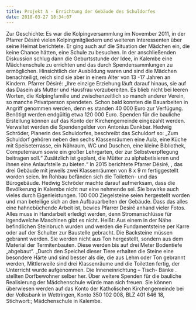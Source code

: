 ```yaml
---
title: Projekt A - Errichtung der Gebäude des Schuldorfes
date: 2018-03-27 18:34:07
---
```


Zur Geschichte: Es war die Kolpingversammlung im November 2011,<!-- more --> in der Pfarrer Désiré vielen Kolpingmitgliedern und weiteren Interessenten über seine Heimat berichtete. Er ging auch auf die Situation der Mädchen ein, die keine Chance hätten, eine Schule zu besuchen. In der anschließenden Diskussion schlug dann die Geburtsstunde der Idee, in Kalembe eine Mädchenschule zu errichten und das durch Spendensammlungen zu ermöglichen. Hinsichtlich der Ausbildung waren und sind die Mädchen benachteiligt, reich sind sie aber in einem Alter von 13 -17 Jahren an Kindern.
Pfarrer Désiré: „Ihre einzige Erziehung läuft darauf hinaus, sie auf das Dasein als Mutter und Hausfrau vorzubereiten. Es blieb nicht bei leeren Worten, die Kolpingfamilie und zwischenzeitlich so manch anderer Verein, so manche Privatperson  spendeten. Schon bald konnten die Bauarbeiten in Angriff genommen werden, denn es standen 40 000 Euro zur Verfügung. Benötigt werden endgültig etwa 120 000 Euro.  Spenden für die bauliche Erstellung können auf das Konto der Kirchengemeinde eingezahlt werden. Verwaltet werden die Spendengelder von Antonius Dankbar. Hedwig Schröder, Planerin des Schuldorfes, beschreibt das Schuldorf so:  „Zum Schuldorf gehören neben den sechs Klassenräumen eine Aula, eine Küche mit Speiseterrasse, ein Nähraum, WC und Duschen, eine kleine Bibliothek, Computerraum sowie ein großer Lehrgarten, der zur Selbstverpflegung beitragen soll.“ Zusätzlich ist geplant, die Mütter zu alphabetisieren und ihnen eine Anlaufstelle zu bieten.“  In 2015 berichtete Pfarrer Désiré, , das   drei Gebäude mit jeweils zwei Klassenräumen von 8 x 9 m fertiggestellt worden seien. Im Rohbau befänden sich die Toiletten- und das Bürogebäude. Hedwig Schröder machte darauf aufmerksam, dass die Bevölkerung in Kalembe nicht nur eine nehmende sei. Sie bewirke auch vieles durch Eigenleistungen. 100 000 Ziegelsteine seien hergestellt worden und man beteilige sich an den Aufbauarbeiten der Gebäude.  Dass das alles eine hahnebüchende Arbeit ist, bewies  Pfarrer Desiré  anhand vieler Fotos. Alles muss in Handarbeit erledigt werden, denn Stromanschlüsse für irgendwelche Maschinen gibt es nicht. Heißt: Aus einem in der Nähe befindlichen Steinbruch wurden und werden  die Fundamentsteine per Karre oder auf der Schulter zur Baustelle gebracht. Die Backsteine müssen gebrannt werden.  Sie werden nicht aus Ton hergestellt, sondern aus dem Material der Termitenbauten. Diese werden bis auf drei Meter Bodentiefe „abgebaut“. „Durch den Speichel dieser Tiere erhalten die Steine eine besondere Härte und sind besser als die, die aus Lehm oder Ton  gebrannt werden, Mittlerweile sind drei Klassenräume und die Toiletten fertig, der Unterricht wurde aufgenommen.  Die Inneneinrichtung – Tisch- Bänke . stellten Dorfbewohner selber her. Über weitere Spenden für die bauliche Realisierung der Mädchenschule würde man sich freuen. Sie können überwiesen werden auf das Konto der Katholischen Kirchengemeinde bei der Volksbank in Wettringen, Konto 350 102 008, BLZ 401 646 18, Stichwort:; Mädchenschule in Kalembe.

